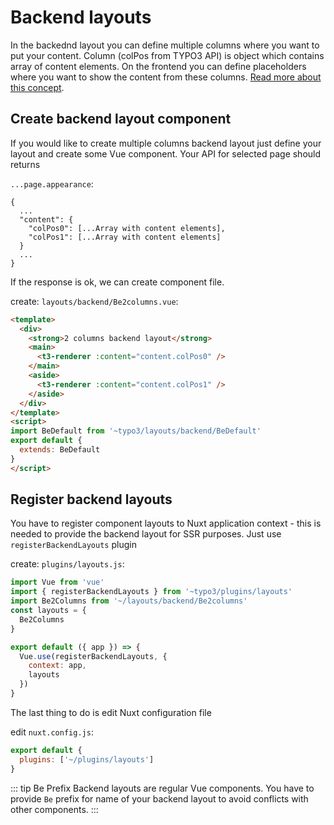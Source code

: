 # Backend layouts

In the backednd layout you can define multiple columns where you want to put your content. Column (colPos from TYPO3 API) is object which contains array of content elements. On the frontend you can define placeholders where you want to show the content from these columns. [Read more about this concept](https://usetypo3.com/backend-layouts.html).

## Create backend layout component

If you would like to create multiple columns backend layout just define your layout and create some Vue component. Your API for selected page should returns 

`...page.appearance`:
``` json{4,5}
{
  ...
  "content": {
    "colPos0": [...Array with content elements],
    "colPos1": [...Array with content elements]
  }
  ...
}
```

If the response is ok, we can create component file. 

create: `layouts/backend/Be2columns.vue`:
```html
<template>
  <div>
    <strong>2 columns backend layout</strong>
    <main>
      <t3-renderer :content="content.colPos0" />
    </main>
    <aside>
      <t3-renderer :content="content.colPos1" />
    </aside>
  </div>
</template>
<script>
import BeDefault from '~typo3/layouts/backend/BeDefault'
export default {
  extends: BeDefault
}
</script>

```

## Register backend layouts

You have to register component layouts to Nuxt application context - this is needed to provide the backend layout for SSR purposes. Just use `registerBackendLayouts` plugin
   
create: `plugins/layouts.js`:

```js
import Vue from 'vue'
import { registerBackendLayouts } from '~typo3/plugins/layouts'
import Be2Columns from '~/layouts/backend/Be2columns'
const layouts = {
  Be2Columns
}

export default ({ app }) => {
  Vue.use(registerBackendLayouts, {
    context: app,
    layouts
  })
}
```

The last thing to do is edit Nuxt configuration file

edit `nuxt.config.js`:

```js
export default {
  plugins: ['~/plugins/layouts']
}
```

::: tip Be Prefix
Backend layouts are regular Vue components. You have to provide `Be` prefix for name of your backend layout to avoid conflicts with other components.
::: 
